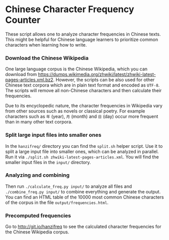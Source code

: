 # Chinese Character Frequency Counter

These script allows one to analyze character frequencies in Chinese texts. This might be helpful for Chinese language learners to prioritize common characters when learning how to write.

### Download the Chinese Wikipedia

One large language corpus is the Chinese Wikipedia, which you can download from https://dumps.wikimedia.org/zhwiki/latest/zhwiki-latest-pages-articles.xml.bz2. However, the scripts can be also used for other Chinese text corpora which are in plain text format and encoded as `UTF-8`. The scripts will remove all non-Chinese characters and then calculate their frequencies.

Due to its encyclopedic nature, the character frequencies in Wikipedia vary from other sources such as novels or classical poetry. For example characters such as `年` (year), `月` (month) and `日` (day) occur more frequent than in many other text corpora.

### Split large input files into smaller ones

In the `hanzifreq/` directory you can find the `split.sh` helper script. Use it to split a large input file into smaller ones, which can be analyzed in parallel. Run it via `./split.sh zhwiki-latest-pages-articles.xml`. You will find the smaller input files in the `input/` directory.

### Analyzing and combining

Then run `./calculate_freq.py input/` to analyze all files and `./combine_freq.py input/` to combine everything and generate the output. You can find an HTML table of the 10000 most common Chinese characters of the corpus in the file `output/frequencies.html`.

### Precomputed frequencies

Go to http://git.io/hanzifreq to see the calculated character frequencies for the Chinese Wikipedia corpus.

